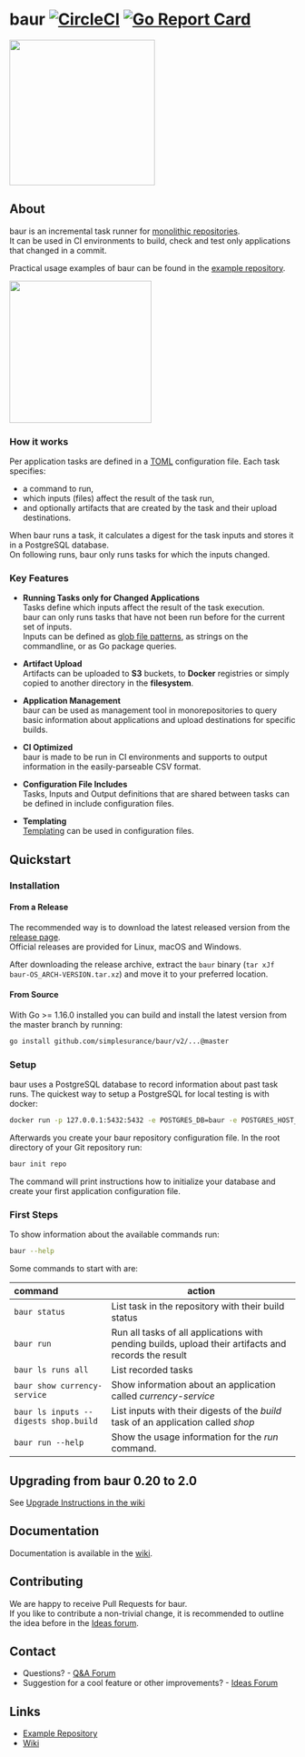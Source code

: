 # baur [![CircleCI](https://circleci.com/gh/simplesurance/baur.svg?style=svg&circle-token=8bc17577e45f5246cba2e1ea199ae504c8700eb6)](https://circleci.com/gh/simplesurance/baur) [![Go Report Card](https://goreportcard.com/badge/github.com/simplesurance/baur)](https://goreportcard.com/report/github.com/simplesurance/baur)

<img src="https://github.com/simplesurance/baur/wiki/media/baur.png" width="256" height="256">

## About

baur is an incremental task runner for [monolithic
repositories](https://en.wikipedia.org/wiki/Monorepo). \
It can be used in CI environments to build, check and test only applications
that changed in a commit.

Practical usage examples of baur can be found in the [example
repository](https://github.com/simplesurance/baur-example).

<a href="https://asciinema.org/a/410274?rows=45" target="_blank"><img src="https://asciinema.org/a/410274.svg" height="250"/></a>

### How it works

Per application tasks are defined in a [TOML](https://github.com/toml-lang/toml)
configuration file. Each task specifies:

- a command to run,
- which inputs (files) affect the result of the task run,
- and optionally artifacts that are created by the task and their upload
  destinations.

When baur runs a task, it calculates a digest for the task inputs and stores it
in a PostgreSQL database. \
On following runs, baur only runs tasks for which the inputs changed.

### Key Features

* **Running Tasks only for Changed Applications** \
  Tasks define which inputs affect the result of the task execution. \
  baur can only runs tasks that have not been run before for the current set of
  inputs.
  \
  Inputs can be defined as 
  [glob file patterns](https://en.wikipedia.org/wiki/Glob_(programming)),
  as strings on the commandline, or as Go package queries.

* **Artifact Upload** \
  Artifacts can be uploaded to **S3** buckets, to **Docker** registries or
  simply copied to another directory in the **filesystem**.

* **Application Management** \
  baur can be used as management tool in monorepositories to query basic
  information about applications and upload destinations for specific builds.

* **CI Optimized** \
  baur is made to be run in CI environments and supports to output information
  in the easily-parseable CSV format.

* **Configuration File Includes** \
  Tasks, Inputs and Output definitions that are shared between tasks can be
  defined in include configuration files.

* **Templating** \
  [Templating](https://github.com/simplesurance/baur/wiki/v2-Configuration#templating-in-configuration-files)
  can be used in configuration files.


## Quickstart

### Installation

#### From a Release

The recommended way is to download the latest released version from the [release
page](https://github.com/simplesurance/baur/releases). \
Official releases are provided for Linux, macOS and Windows.

After downloading the release archive, extract the `baur` binary
(`tar xJf baur-OS_ARCH-VERSION.tar.xz`) and move it to your preferred location.

#### From Source

With Go >= 1.16.0 installed you can build and install the latest version from
the master branch by running:

```sh
go install github.com/simplesurance/baur/v2/...@master
```

### Setup

baur uses a PostgreSQL database to record information about past task runs. The
quickest way to setup a PostgreSQL for local testing is with docker:

```sh
docker run -p 127.0.0.1:5432:5432 -e POSTGRES_DB=baur -e POSTGRES_HOST_AUTH_METHOD=trust postgres:latest
```

Afterwards you create your baur repository configuration file.
In the root directory of your Git repository run:

```sh
baur init repo
```

The command will print instructions how to initialize your database and create
your first application configuration file.

### First Steps

To show information about the available commands run:
```sh
baur --help
```


Some commands to start with are:

| command                               | action                                                                                               |
|:--------------------------------------|------------------------------------------------------------------------------------------------------|
| `baur status`                         | List task in the repository with their build status                                                  |
| `baur run`                            | Run all tasks of all applications with pending builds, upload their artifacts and records the result |
| `baur ls runs all`                    | List recorded tasks                                                                                  |
| `baur show currency-service`          | Show information about an application called *currency-service*                                      |
| `baur ls inputs --digests shop.build` | List inputs with their digests of the *build* task of an application called *shop*                   |
| `baur run --help`                     | Show the usage information for the *run* command.                                                    |

## Upgrading from baur 0.20 to 2.0

See [Upgrade Instructions in the wiki](https://github.com/simplesurance/baur/wiki/v2-Upgrade)

## Documentation

Documentation is available in the [wiki](https://github.com/simplesurance/baur/wiki).

## Contributing

We are happy to receive Pull Requests for baur. \
If you like to contribute a non-trivial change, it is recommended to outline the
idea before in the [Ideas forum](https://github.com/simplesurance/baur/discussions/categories/ideas).

## Contact

- Questions? -  [Q&A Forum](https://github.com/simplesurance/baur/discussions/categories/q-a)
- Suggestion for a cool feature or other improvements? - [Ideas Forum](https://github.com/simplesurance/baur/discussions/categories/ideas)

## Links

- [Example Repository](https://github.com/simplesurance/baur-example)
- [Wiki](https://github.com/simplesurance/baur/wiki)
